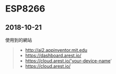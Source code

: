 ESP8266
===

2018-10-21
---
使用到的網站

>* http://ai2.appinventor.mit.edu
>* https://dashboard.arest.io/
>* https://cloud.arest.io/'your-device-name'
>* https://cloud.arest.io/

